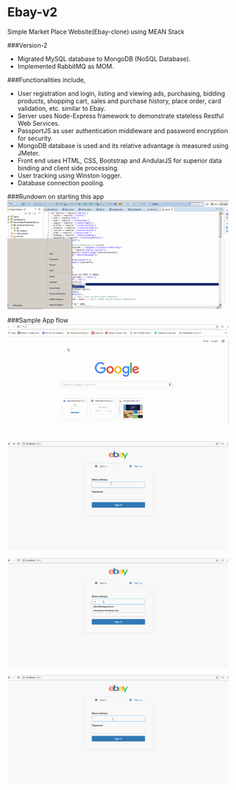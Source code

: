 # Ebay-v2
Simple Market Place Website(Ebay-clone) using MEAN Stack 

###Version-2
* Migrated MySQL database to MongoDB (NoSQL Database).
* Implemented RabbitMQ as MOM.

###Functionalities include,
*	User registration and login, listing and viewing ads, purchasing, bidding products, shopping cart, sales and purchase history, place order, card validation, etc. similar to Ebay.
*	Server uses Node-Express framework to demonstrate stateless Restful Web Services.
*	PassportJS as user authentication middleware and password encryption for security.
*	MongoDB database is used and its relative advantage is measured using JMeter.
*	Front end uses HTML, CSS, Bootstrap and AndularJS for superior data binding and client side processing.
*	User tracking using Winston logger.
*	Database connection pooling.

###Rundown on starting this app
![Alt Text](https://github.com/nilamdeka23/Ebay-v2/blob/master/Gif/Ebay-2.gif)

###Sample App flow
![Alt Text](https://github.com/nilamdeka23/Ebay-v2/blob/master/Gif/Ebay-2_2.gif)

![Alt Text](https://github.com/nilamdeka23/Ebay-v2/blob/master/Gif/Ebay-2_3.gif)

![Alt Text](https://github.com/nilamdeka23/Ebay-v2/blob/master/Gif/Ebay-2_4.gif)

![Alt Text](https://github.com/nilamdeka23/Ebay-v2/blob/master/Gif/Ebay-2_5.gif)
